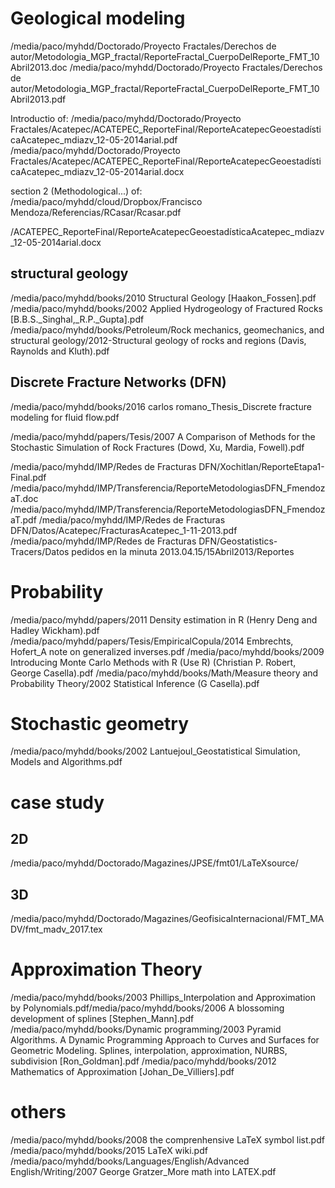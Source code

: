# Geological modeling
/media/paco/myhdd/Doctorado/Proyecto Fractales/Derechos de autor/Metodologia_MGP_fractal/ReporteFractal_CuerpoDelReporte_FMT_10Abril2013.doc
/media/paco/myhdd/Doctorado/Proyecto Fractales/Derechos de autor/Metodologia_MGP_fractal/ReporteFractal_CuerpoDelReporte_FMT_10Abril2013.pdf

Introductio of:
/media/paco/myhdd/Doctorado/Proyecto Fractales/Acatepec/ACATEPEC_ReporteFinal/ReporteAcatepecGeoestadísticaAcatepec_mdiazv_12-05-2014arial.pdf
/media/paco/myhdd/Doctorado/Proyecto Fractales/Acatepec/ACATEPEC_ReporteFinal/ReporteAcatepecGeoestadísticaAcatepec_mdiazv_12-05-2014arial.docx

section 2 (Methodological...) of:
/media/paco/myhdd/cloud/Dropbox/Francisco Mendoza/Referencias/RCasar/Rcasar.pdf

/ACATEPEC_ReporteFinal/ReporteAcatepecGeoestadísticaAcatepec_mdiazv_12-05-2014arial.docx

## structural geology
/media/paco/myhdd/books/2010 Structural Geology  [Haakon_Fossen].pdf
/media/paco/myhdd/books/2002 Applied Hydrogeology of Fractured Rocks [B.B.S._Singhal,_R.P._Gupta].pdf
/media/paco/myhdd/books/Petroleum/Rock mechanics, geomechanics, and structural geology/2012-Structural geology of rocks and regions (Davis, Raynolds and Kluth).pdf

## Discrete Fracture Networks (DFN)
/media/paco/myhdd/books/2016  carlos romano_Thesis_Discrete fracture modeling for fluid flow.pdf

/media/paco/myhdd/papers/Tesis/2007 A Comparison of Methods for the Stochastic Simulation of Rock Fractures (Dowd, Xu, Mardia, Fowell).pdf

/media/paco/myhdd/IMP/Redes de Fracturas DFN/Xochitlan/ReporteEtapa1-Final.pdf
/media/paco/myhdd/IMP/Transferencia/ReporteMetodologiasDFN_FmendozaT.doc
/media/paco/myhdd/IMP/Transferencia/ReporteMetodologiasDFN_FmendozaT.pdf
/media/paco/myhdd/IMP/Redes de Fracturas DFN/Datos/Acatepec/FracturasAcatepec_1-11-2013.pdf
/media/paco/myhdd/IMP/Redes de Fracturas DFN/Geostatistics-Tracers/Datos pedidos en la minuta 2013.04.15/15Abril2013/Reportes

# Probability
/media/paco/myhdd/papers/2011 Density estimation in R (Henry Deng and Hadley Wickham).pdf
/media/paco/myhdd/papers/Tesis/EmpiricalCopula/2014 Embrechts,  Hofert_A note on generalized inverses.pdf
/media/paco/myhdd/books/2009 Introducing Monte Carlo Methods with R (Use R) (Christian P. Robert,  George Casella).pdf
/media/paco/myhdd/books/Math/Measure theory and Probability Theory/2002 Statistical Inference (G Casella).pdf

# Stochastic geometry
/media/paco/myhdd/books/2002 Lantuejoul_Geostatistical Simulation, Models and Algorithms.pdf

# case study
## 2D
/media/paco/myhdd/Doctorado/Magazines/JPSE/fmt01/LaTeXsource/
## 3D
/media/paco/myhdd/Doctorado/Magazines/GeofisicaInternacional/FMT_MADV/fmt_madv_2017.tex

# Approximation Theory
/media/paco/myhdd/books/2003 Phillips_Interpolation and Approximation by Polynomials.pdf/media/paco/myhdd/books/2006 A blossoming development of splines [Stephen_Mann].pdf
/media/paco/myhdd/books/Dynamic programming/2003 Pyramid Algorithms. A Dynamic Programming Approach to Curves and Surfaces for Geometric Modeling. Splines, interpolation, approximation, NURBS, subdivision [Ron_Goldman].pdf
/media/paco/myhdd/books/2012 Mathematics of Approximation [Johan_De_Villiers].pdf

# others
/media/paco/myhdd/books/2008 the comprenhensive LaTeX symbol list.pdf
/media/paco/myhdd/books/2015 LaTeX wiki.pdf
/media/paco/myhdd/books/Languages/English/Advanced English/Writing/2007 George Gratzer_More math into LATEX.pdf


